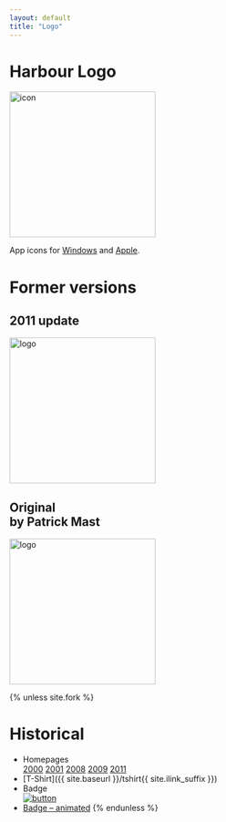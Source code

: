 ```yaml
---
layout: default
title: "Logo"
---
```

# Harbour Logo

<a href="{{ site.baseurl }}/art/harbour-logo-2016.zip"><img src="{{ site.baseurl }}/images/harbour.svg" alt="icon" height="256"></a>

App icons for
[Windows](https://raw.githubusercontent.com/vszakats/harbour-core/master/package/harbour.ico) and
[Apple](https://raw.githubusercontent.com/vszakats/harbour-core/master/package/harbour.icns).<br>

# Former versions

## 2011 update

<a href="https://harbour.github.io/art/harbour-logo-2011.zip"><img src="{{ site.baseurl }}/images/harbour-2011.svg" alt="logo" height="256"></a>

## Original<br><span class="smaller">by Patrick Mast</span>

<a href="https://harbour.github.io/art/harbour-logo-2001.zip"><img src="{{ site.baseurl }}/images/harbour-2001.svg" alt="logo" height="256"></a>

{% unless site.fork %}
# Historical

* Homepages<br>
  [2000](https://web.archive.org/web/20000309023122/www.hagbard.demon.co.uk/harbour/harbour.html)
  [2001](https://web.archive.org/web/20010206043812/www.harbour-project.org/)
  [2008](https://web.archive.org/web/20081011053452/www.harbour-project.org/)
  [2009](https://web.archive.org/web/20090321144714/www.harbour-project.org/)
  [2011](https://web.archive.org/web/20110723030605/www.harbour-project.org/)
* [T-Shirt]({{ site.baseurl }}/tshirt{{ site.ilink_suffix }})
* Badge<br>
  [![button](https://harbour.github.io/art/harbour-button.png)](https://harbour.github.io/art/harbour-button.png)
* [Badge – animated](https://harbour.github.io/art/harbour-animgif.zip)
{% endunless %}
